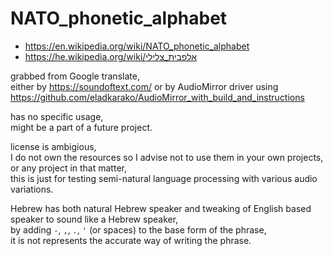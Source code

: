 # NATO_phonetic_alphabet

- https://en.wikipedia.org/wiki/NATO_phonetic_alphabet  
- https://he.wikipedia.org/wiki/אלפבית_צלילי  

grabbed from Google translate,  
either by https://soundoftext.com/
or by AudioMirror driver using https://github.com/eladkarako/AudioMirror_with_build_and_instructions

has no specific usage,  
might be a part of a future project.

license is ambigious,  
I do not own the resources so I advise not to use them in your own projects,  
or any project in that matter,  
this is just for testing semi-natural language processing with various audio variations.

Hebrew has both natural Hebrew speaker and tweaking of English based speaker to sound like a Hebrew speaker,  
by adding `-`, `,`, `.`, `'` (or spaces) to the base form of the phrase,  
it is not represents the accurate way of writing the phrase.